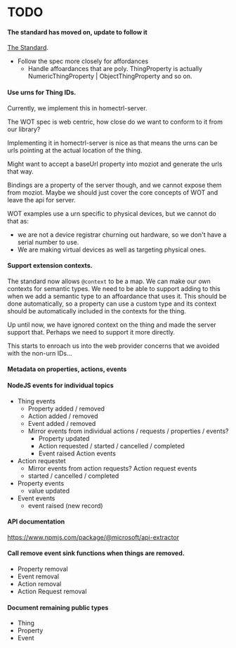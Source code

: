 # TODO

#### The standard has moved on, update to follow it

[The Standard](https://w3c.github.io/wot-thing-description/).

- Follow the spec more closely for affordances
  - Handle affoardances that are poly. ThingProperty is actually NumericThingProperty | ObjectThingProperty and so on.

#### Use urns for Thing IDs.

Currently, we implement this in homectrl-server.

The WOT spec is web centric, how close do we want to conform to it from
our library?

Implementing it in homectrl-server is nice as that means
the urns can be urls pointing at the actual location of the thing.

Might want to accept a baseUrl property into moziot and
generate the urls that way.

Bindings are a property of the server though, and we cannot expose
them from moziot. Maybe we should just cover the core concepts of WOT
and leave the api for server.

WOT examples use a urn specific to physical devices, but we cannot do that as:

- we are not a device registrar churning out hardware, so we don't have a serial number to use.
- We are making virtual devices as well as targeting physical ones.

#### Support extension contexts.

The standard now allows `@context` to be a map. We can make our own contexts for semantic types.
We need to be able to support adding to this when we add a semantic type to an affoardance that uses it.
This should be done automatically, so a property can use a custom type and its context should be
automatically included in the contexts for the thing.

Up until now, we have ignored context on the thing and made the server support that. Perhaps
we need to support it more directly.

This starts to enroach us into the web provider concerns that we avoided with the non-urn IDs...

#### Metadata on properties, actions, events

#### NodeJS events for individual topics

- Thing events
  - Property added / removed
  - Action added / removed
  - Event added / removed
  - Mirror events from individual actions / requests / properties / events?
    - Property updated
    - Action requested / started / cancelled / completed
    - Event raised
      Action events
- Action requestet
  - Mirror events from action requests?
    Action request events
  - started / cancelled / completed
- Property events
  - value updated
- Event events
  - event raised (new record)

#### API documentation

https://www.npmjs.com/package/@microsoft/api-extractor

#### Call remove event sink functions when things are removed.

- Property removal
- Event removal
- Action removal
- Action Request removal

#### Document remaining public types

- Thing
- Property
- Event
